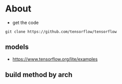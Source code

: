 # About


* get the code 

```
git clone https://github.com/tensorflow/tensorflow

```

## models

* https://www.tensorflow.org/lite/examples

## build method by arch

